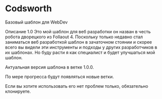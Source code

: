 # Codsworth
Базовый шаблон для WebDev

Описание 1.0
Это мой шаблон для веб разработки он назван в честь робота дворецкого из Follaout 4.
Поскольку только недавно стал заниматься веб разработкой шаблон в зачаточном стоянии и скорее всего вы видели эти инструменты и подходы у других разработчиков в их шаблонах. Но буду расти я как специалист и будет улучшаться мой шаблон.

Актуальная версия шаблона в ветке 1.0.0.

По мере прогресса будут появляться новые ветки.

Если вы хотите использовать его нет проблем только, обязательно клонируете.

